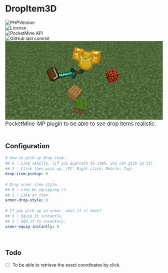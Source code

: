 # DropItem3D
![PHPVersion](https://img.shields.io/badge/PHP-v8.0-blue?style=flat-square)  
![License](https://img.shields.io/github/license/boymelancholy/DropItem3D?color=green&style=flat-square)  
![PocketMine API](https://img.shields.io/badge/PMMP%20API-v4.0.0-orange?style=flat-square)  
![GitHub last commit](https://img.shields.io/github/last-commit/boymelancholy/DropItem3D?color=purple&style=flat-square)  
![overview](assets/di3d_overview.png)  
<span style="font-size:17px">PocketMine-MP plugin to be able to see drop items realistic.</span>  
　

## Configuration
```yaml
# How to pick up drop item.
## 0 : Like vanilla. (If you approach to item, you can pick up it)
## 1 : Click then pick up. (PC: Right click, Mobile: Tap)
drop-item-pickup: 0

# Drop armor item style.
## 0 : Like be equipping it.
## 1 : Like an item.
armor-drop-style: 0

# If you pick up an armor, what if it does?
## 0 : Equip it instantly.
## 1 : Add it to inventory.
armor-equip-instantly: 0
```
  
　  
## Todo
- [ ] To be able to retrieve the exact coordinates by click.
